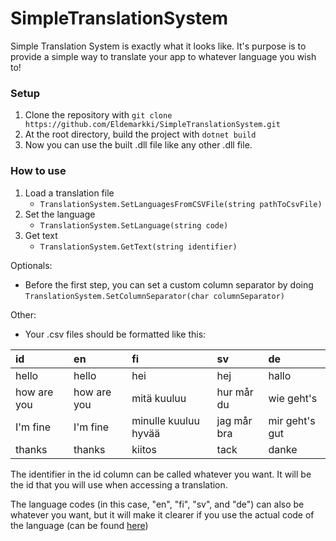 # SimpleTranslationSystem
Simple Translation System is exactly what it looks like. It's purpose is to provide a simple way to translate your app to whatever language you wish to!
  
### Setup
1. Clone the repository with `git clone https://github.com/Eldemarkki/SimpleTranslationSystem.git`
2. At the root directory, build the project with `dotnet build`
3. Now you can use the built .dll file like any other .dll file.
  
### How to use
1. Load a translation file
   - `TranslationSystem.SetLanguagesFromCSVFile(string pathToCsvFile)`
2. Set the language
   - `TranslationSystem.SetLanguage(string code)`
3. Get text
   - `TranslationSystem.GetText(string identifier)`

Optionals:
- Before the first step, you can set a custom column separator by doing `TranslationSystem.SetColumnSeparator(char columnSeparator)`

Other:
- Your .csv files should be formatted like this:

| id          | en          | fi                   | sv          | de             |
|:------------|:------------|:---------------------|:------------|:---------------|
| hello       | hello       | hei                  | hej         | hallo          |
| how are you | how are you | mitä kuuluu          | hur mår du  | wie geht's     |
| I'm fine    | I'm fine    | minulle kuuluu hyvää | jag mår bra | mir geht's gut |
| thanks      | thanks      | kiitos               | tack        | danke          |

The identifier in the id column can be called whatever you want. It will be the id that you will use when accessing a translation.

The language codes (in this case, "en", "fi", "sv", and "de") can also be whatever you want, but it will make it clearer if you use the actual code of the language (can be found [here](https://en.wikipedia.org/wiki/List_of_ISO_639-1_codes))
